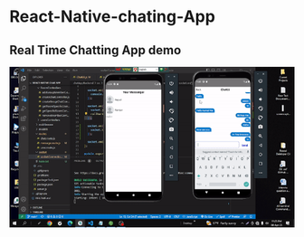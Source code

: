 # React-Native-chating-App

## Real Time Chatting App demo

![Alternative Text](./screenshots/React%20Native%20Real%20Time%20Chating%20App%20Demo.gif)
